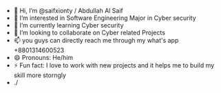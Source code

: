 - 👋 Hi, I’m @saifxionty / Abdullah Al Saif
- 👀 I’m interested in  Software Engineering Major in Cyber security 
- 🌱 I’m currently learning  Cyber security
- 💞️ I’m looking to collaborate on Cyber related Projects 
- 📫 you guys can directly reach me through my what's app +8801314600523
- 😄 Pronouns: He/him
- ⚡ Fun fact: I love to work with new projects and it helps me to build my skill more storngly
- ./

<!---
saifxionty/saifxionty is a ✨ special ✨ repository because its `README.md` (this file) appears on your GitHub profile.
You can click the Preview link to take a look at your changes.
--->
